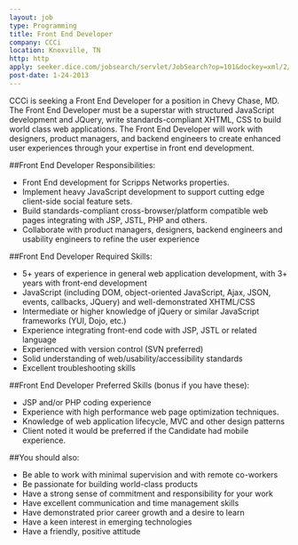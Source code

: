 ```yaml
---
layout: job
type: Programming
title: Front End Developer
company: CCCi
location: Knoxville, TN
http: http
apply: seeker.dice.com/jobsearch/servlet/JobSearch?op=101&dockey=xml/2/2/22b74bb64f4c4e4ff8c1e731d586e650@endecaindex
post-date: 1-24-2013
---
```


CCCi is seeking a Front End Developer for a position in Chevy Chase, MD. The Front End Developer must be a superstar with 
structured JavaScript development and JQuery, write standards-compliant XHTML, CSS to build world class web applications. 
The Front End Developer will work with designers, product managers, and backend engineers to create enhanced user experiences 
through your expertise in front end development.


##Front End Developer Responsibilities:


* Front End development for Scripps Networks properties.
* Implement heavy JavaScript development to support cutting edge client-side social feature sets.
* Build standards-compliant cross-browser/platform compatible web pages integrating with JSP, JSTL, PHP and others.
* Collaborate with product managers, designers, backend engineers and usability engineers to refine the user experience


##Front End Developer Required Skills:


* 5+ years of experience in general web application development, with 3+ years with front-end development 
* JavaScript (including DOM, object-oriented JavaScript, Ajax, JSON, events, callbacks, JQuery) and well-demonstrated XHTML/CSS 
* Intermediate or higher knowledge of jQuery or similar JavaScript frameworks (YUI, Dojo, etc.)
* Experience integrating front-end code with JSP, JSTL or related language 
* Experienced with version control (SVN preferred) 
* Solid understanding of web/usability/accessibility standards 
* Excellent troubleshooting skills


##Front End Developer Preferred Skills (bonus if you have these):


* JSP and/or PHP coding experience
* Experience with high performance web page optimization techniques.
* Knowledge of web application lifecycle, MVC and other design patterns
* Client noted it would be preferred if the Candidate had mobile experience.


##You should also:


* Be able to work with minimal supervision and with remote co-workers 
* Be passionate for building world-class products 
* Have a strong sense of commitment and responsibility for your work 
* Have excellent communication and time management skills 
* Have demonstrated prior career growth and a desire to learn 
* Have a keen interest in emerging technologies 
* Have a friendly, positive attitude
